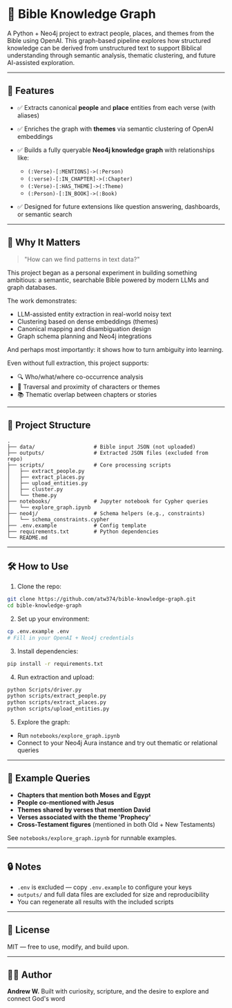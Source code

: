 # 📖 Bible Knowledge Graph

A Python + Neo4j project to extract people, places, and themes from the Bible using OpenAI. This graph-based pipeline explores how structured knowledge can be derived from unstructured text to support Biblical understanding through semantic analysis, thematic clustering, and future AI-assisted exploration.

---

## 🚀 Features

* ✅ Extracts canonical **people** and **place** entities from each verse (with aliases)
* ✅ Enriches the graph with **themes** via semantic clustering of OpenAI embeddings
* ✅ Builds a fully queryable **Neo4j knowledge graph** with relationships like:

  * `(:Verse)-[:MENTIONS]->(:Person)`
  * `(:verse)-[:IN_CHAPTER]->(:Chapter)`
  * `(:Verse)-[:HAS_THEME]->(:Theme)`
  * `(:Person)-[:IN_BOOK]->(:Book)`
* ✅ Designed for future extensions like question answering, dashboards, or semantic search

---

## 🧠 Why It Matters

> "How can we find patterns in text data?"

This project began as a personal experiment in building something ambitious: a semantic, searchable Bible powered by modern LLMs and graph databases.

The work demonstrates:

* LLM-assisted entity extraction in real-world noisy text
* Clustering based on dense embeddings (themes)
* Canonical mapping and disambiguation design
* Graph schema planning and Neo4j integrations

And perhaps most importantly: it shows how to turn ambiguity into learning.

Even without full extraction, this project supports:

* 🔍 Who/what/where co-occurrence analysis
* 🧭 Traversal and proximity of characters or themes
* 📚 Thematic overlap between chapters or stories

---

## 📁 Project Structure

```
.
├── data/                   # Bible input JSON (not uploaded)
├── outputs/                # Extracted JSON files (excluded from repo)
├── scripts/                # Core processing scripts
│   ├── extract_people.py
│   ├── extract_places.py
│   ├── upload_entities.py
│   ├── cluster.py
│   └── theme.py
├── notebooks/              # Jupyter notebook for Cypher queries
│   └── explore_graph.ipynb
├── neo4j/                  # Schema helpers (e.g., constraints)
│   └── schema_constraints.cypher
├── .env.example            # Config template
├── requirements.txt        # Python dependencies
└── README.md
```

---

## 🛠️ How to Use

1. Clone the repo:

```bash
git clone https://github.com/atw374/bible-knowledge-graph.git
cd bible-knowledge-graph
```

2. Set up your environment:

```bash
cp .env.example .env
# Fill in your OpenAI + Neo4j credentials
```

3. Install dependencies:

```bash
pip install -r requirements.txt
```

4. Run extraction and upload:

```bash
python Scripts/driver.py
python scripts/extract_people.py
python scripts/extract_places.py
python scripts/upload_entities.py
```

5. Explore the graph:

* Run `notebooks/explore_graph.ipynb`
* Connect to your Neo4j Aura instance and try out thematic or relational queries

---

## 🧪 Example Queries

* **Chapters that mention both Moses and Egypt**
* **People co-mentioned with Jesus**
* **Themes shared by verses that mention David**
* **Verses associated with the theme 'Prophecy'**
* **Cross-Testament figures** (mentioned in both Old + New Testaments)

See `notebooks/explore_graph.ipynb` for runnable examples.

---

## 🔒 Notes

* `.env` is excluded — copy `.env.example` to configure your keys
* `outputs/` and full data files are excluded for size and reproducibility
* You can regenerate all results with the included scripts

---

## 📝 License

MIT — free to use, modify, and build upon.

---

## 🙋‍♂️ Author

**Andrew W.**
Built with curiosity, scripture, and the desire to explore and connect God's word
